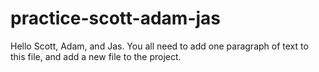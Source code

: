 # practice-scott-adam-jas


Hello Scott, Adam, and Jas. You all need to add one paragraph of text to this file, and add a new file to the project.